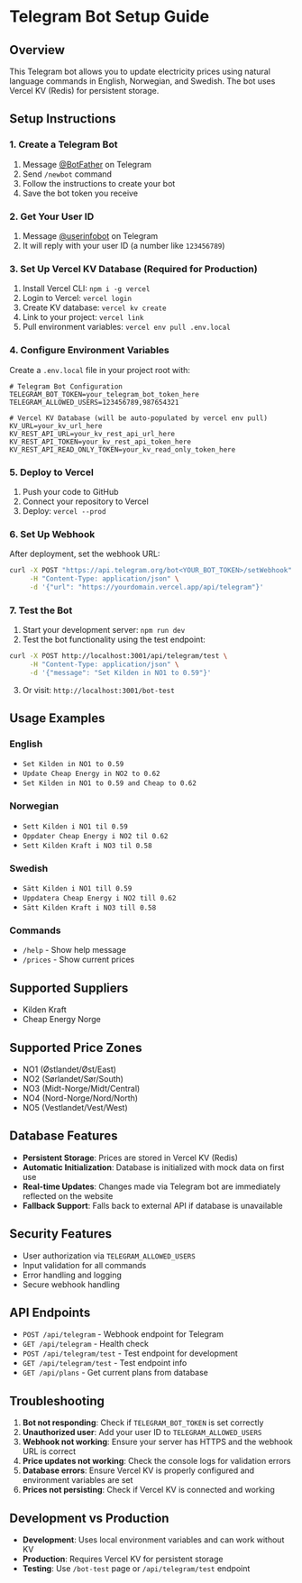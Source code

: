# Telegram Bot Setup Guide

## Overview
This Telegram bot allows you to update electricity prices using natural language commands in English, Norwegian, and Swedish. The bot uses Vercel KV (Redis) for persistent storage.

## Setup Instructions

### 1. Create a Telegram Bot
1. Message [@BotFather](https://t.me/botfather) on Telegram
2. Send `/newbot` command
3. Follow the instructions to create your bot
4. Save the bot token you receive

### 2. Get Your User ID
1. Message [@userinfobot](https://t.me/userinfobot) on Telegram
2. It will reply with your user ID (a number like `123456789`)

### 3. Set Up Vercel KV Database (Required for Production)
1. Install Vercel CLI: `npm i -g vercel`
2. Login to Vercel: `vercel login`
3. Create KV database: `vercel kv create`
4. Link to your project: `vercel link`
5. Pull environment variables: `vercel env pull .env.local`

### 4. Configure Environment Variables
Create a `.env.local` file in your project root with:

```env
# Telegram Bot Configuration
TELEGRAM_BOT_TOKEN=your_telegram_bot_token_here
TELEGRAM_ALLOWED_USERS=123456789,987654321

# Vercel KV Database (will be auto-populated by vercel env pull)
KV_URL=your_kv_url_here
KV_REST_API_URL=your_kv_rest_api_url_here
KV_REST_API_TOKEN=your_kv_rest_api_token_here
KV_REST_API_READ_ONLY_TOKEN=your_kv_read_only_token_here
```

### 5. Deploy to Vercel
1. Push your code to GitHub
2. Connect your repository to Vercel
3. Deploy: `vercel --prod`

### 6. Set Up Webhook
After deployment, set the webhook URL:
```bash
curl -X POST "https://api.telegram.org/bot<YOUR_BOT_TOKEN>/setWebhook" \
     -H "Content-Type: application/json" \
     -d '{"url": "https://yourdomain.vercel.app/api/telegram"}'
```

### 7. Test the Bot
1. Start your development server: `npm run dev`
2. Test the bot functionality using the test endpoint:
```bash
curl -X POST http://localhost:3001/api/telegram/test \
     -H "Content-Type: application/json" \
     -d '{"message": "Set Kilden in NO1 to 0.59"}'
```
3. Or visit: `http://localhost:3001/bot-test`

## Usage Examples

### English
- `Set Kilden in NO1 to 0.59`
- `Update Cheap Energy in NO2 to 0.62`
- `Set Kilden in NO1 to 0.59 and Cheap to 0.62`

### Norwegian
- `Sett Kilden i NO1 til 0.59`
- `Oppdater Cheap Energy i NO2 til 0.62`
- `Sett Kilden Kraft i NO3 til 0.58`

### Swedish
- `Sätt Kilden i NO1 till 0.59`
- `Uppdatera Cheap Energy i NO2 till 0.62`
- `Sätt Kilden Kraft i NO3 till 0.58`

### Commands
- `/help` - Show help message
- `/prices` - Show current prices

## Supported Suppliers
- Kilden Kraft
- Cheap Energy Norge

## Supported Price Zones
- NO1 (Østlandet/Øst/East)
- NO2 (Sørlandet/Sør/South)
- NO3 (Midt-Norge/Midt/Central)
- NO4 (Nord-Norge/Nord/North)
- NO5 (Vestlandet/Vest/West)

## Database Features
- **Persistent Storage**: Prices are stored in Vercel KV (Redis)
- **Automatic Initialization**: Database is initialized with mock data on first use
- **Real-time Updates**: Changes made via Telegram bot are immediately reflected on the website
- **Fallback Support**: Falls back to external API if database is unavailable

## Security Features
- User authorization via `TELEGRAM_ALLOWED_USERS`
- Input validation for all commands
- Error handling and logging
- Secure webhook handling

## API Endpoints
- `POST /api/telegram` - Webhook endpoint for Telegram
- `GET /api/telegram` - Health check
- `POST /api/telegram/test` - Test endpoint for development
- `GET /api/telegram/test` - Test endpoint info
- `GET /api/plans` - Get current plans from database

## Troubleshooting
1. **Bot not responding**: Check if `TELEGRAM_BOT_TOKEN` is set correctly
2. **Unauthorized user**: Add your user ID to `TELEGRAM_ALLOWED_USERS`
3. **Webhook not working**: Ensure your server has HTTPS and the webhook URL is correct
4. **Price updates not working**: Check the console logs for validation errors
5. **Database errors**: Ensure Vercel KV is properly configured and environment variables are set
6. **Prices not persisting**: Check if Vercel KV is connected and working

## Development vs Production
- **Development**: Uses local environment variables and can work without KV
- **Production**: Requires Vercel KV for persistent storage
- **Testing**: Use `/bot-test` page or `/api/telegram/test` endpoint 